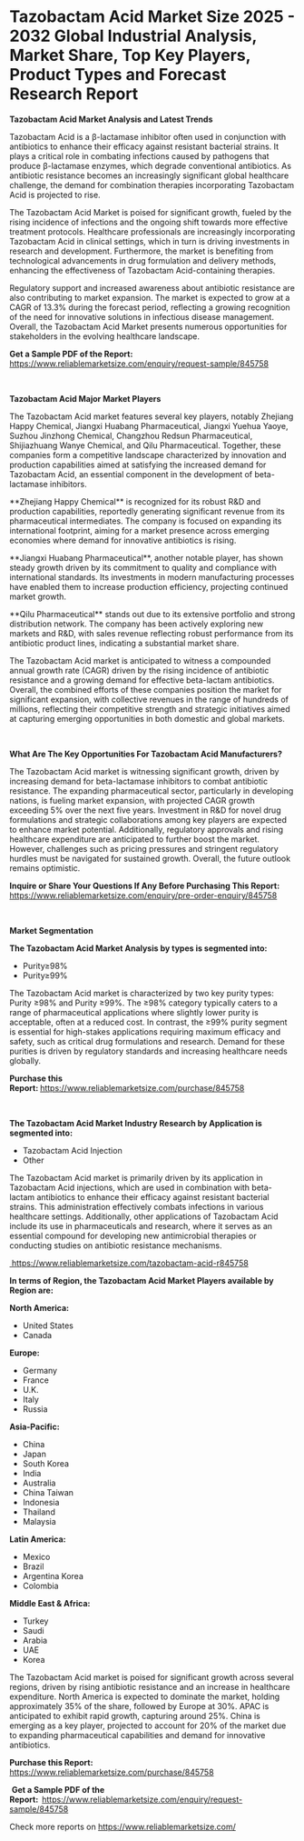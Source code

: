 <p><h1>Tazobactam Acid Market Size 2025 - 2032 Global Industrial Analysis, Market Share, Top Key Players, Product Types and Forecast Research Report</h1></p><p><strong>Tazobactam Acid Market Analysis and Latest Trends</strong></p>
<p><p>Tazobactam Acid is a β-lactamase inhibitor often used in conjunction with antibiotics to enhance their efficacy against resistant bacterial strains. It plays a critical role in combating infections caused by pathogens that produce β-lactamase enzymes, which degrade conventional antibiotics. As antibiotic resistance becomes an increasingly significant global healthcare challenge, the demand for combination therapies incorporating Tazobactam Acid is projected to rise.</p><p>The Tazobactam Acid Market is poised for significant growth, fueled by the rising incidence of infections and the ongoing shift towards more effective treatment protocols. Healthcare professionals are increasingly incorporating Tazobactam Acid in clinical settings, which in turn is driving investments in research and development. Furthermore, the market is benefiting from technological advancements in drug formulation and delivery methods, enhancing the effectiveness of Tazobactam Acid-containing therapies.</p><p>Regulatory support and increased awareness about antibiotic resistance are also contributing to market expansion. The market is expected to grow at a CAGR of 13.3% during the forecast period, reflecting a growing recognition of the need for innovative solutions in infectious disease management. Overall, the Tazobactam Acid Market presents numerous opportunities for stakeholders in the evolving healthcare landscape.</p></p>
<p><strong>Get a Sample PDF of the Report:&nbsp;</strong> <a href="https://www.reliablemarketsize.com/enquiry/request-sample/845758?utm_campaign=1939&utm_medium=2&utm_source=Github&utm_content=ia&utm_term=30012025&utm_id=tazobactam-acid">https://www.reliablemarketsize.com/enquiry/request-sample/845758</a></p>
<p>&nbsp;</p>
<p><strong>Tazobactam Acid Major Market Players</strong></p>
<p><p>The Tazobactam Acid market features several key players, notably Zhejiang Happy Chemical, Jiangxi Huabang Pharmaceutical, Jiangxi Yuehua Yaoye, Suzhou Jinzhong Chemical, Changzhou Redsun Pharmaceutical, Shijiazhuang Wanye Chemical, and Qilu Pharmaceutical. Together, these companies form a competitive landscape characterized by innovation and production capabilities aimed at satisfying the increased demand for Tazobactam Acid, an essential component in the development of beta-lactamase inhibitors.</p><p>**Zhejiang Happy Chemical** is recognized for its robust R&D and production capabilities, reportedly generating significant revenue from its pharmaceutical intermediates. The company is focused on expanding its international footprint, aiming for a market presence across emerging economies where demand for innovative antibiotics is rising.</p><p>**Jiangxi Huabang Pharmaceutical**, another notable player, has shown steady growth driven by its commitment to quality and compliance with international standards. Its investments in modern manufacturing processes have enabled them to increase production efficiency, projecting continued market growth.</p><p>**Qilu Pharmaceutical** stands out due to its extensive portfolio and strong distribution network. The company has been actively exploring new markets and R&D, with sales revenue reflecting robust performance from its antibiotic product lines, indicating a substantial market share.</p><p>The Tazobactam Acid market is anticipated to witness a compounded annual growth rate (CAGR) driven by the rising incidence of antibiotic resistance and a growing demand for effective beta-lactam antibiotics. Overall, the combined efforts of these companies position the market for significant expansion, with collective revenues in the range of hundreds of millions, reflecting their competitive strength and strategic initiatives aimed at capturing emerging opportunities in both domestic and global markets.</p></p>
<p>&nbsp;</p>
<p><strong>What Are The Key Opportunities For Tazobactam Acid Manufacturers?</strong></p>
<p><p>The Tazobactam Acid market is witnessing significant growth, driven by increasing demand for beta-lactamase inhibitors to combat antibiotic resistance. The expanding pharmaceutical sector, particularly in developing nations, is fueling market expansion, with projected CAGR growth exceeding 5% over the next five years. Investment in R&D for novel drug formulations and strategic collaborations among key players are expected to enhance market potential. Additionally, regulatory approvals and rising healthcare expenditure are anticipated to further boost the market. However, challenges such as pricing pressures and stringent regulatory hurdles must be navigated for sustained growth. Overall, the future outlook remains optimistic.</p></p>
<p><strong>Inquire or Share Your Questions If Any Before Purchasing This Report:</strong> <a href="https://www.reliablemarketsize.com/enquiry/pre-order-enquiry/845758?utm_campaign=1939&utm_medium=2&utm_source=Github&utm_content=ia&utm_term=30012025&utm_id=tazobactam-acid">https://www.reliablemarketsize.com/enquiry/pre-order-enquiry/845758</a></p>
<p>&nbsp;</p>
<p><strong>Market Segmentation</strong></p>
<p><strong>The Tazobactam Acid Market Analysis by types is segmented into:</strong></p>
<p><ul><li>Purity≥98%</li><li>Purity≥99%</li></ul></p>
<p><p>The Tazobactam Acid market is characterized by two key purity types: Purity ≥98% and Purity ≥99%. The ≥98% category typically caters to a range of pharmaceutical applications where slightly lower purity is acceptable, often at a reduced cost. In contrast, the ≥99% purity segment is essential for high-stakes applications requiring maximum efficacy and safety, such as critical drug formulations and research. Demand for these purities is driven by regulatory standards and increasing healthcare needs globally.</p></p>
<p><strong>Purchase this Report:&nbsp;</strong><a href="https://www.reliablemarketsize.com/purchase/845758?utm_campaign=1939&utm_medium=2&utm_source=Github&utm_content=ia&utm_term=30012025&utm_id=tazobactam-acid">https://www.reliablemarketsize.com/purchase/845758</a></p>
<p>&nbsp;</p>
<p><strong>The Tazobactam Acid Market Industry Research by Application is segmented into:</strong></p>
<p><ul><li>Tazobactam Acid Injection</li><li>Other</li></ul></p>
<p><p>The Tazobactam Acid market is primarily driven by its application in Tazobactam Acid injections, which are used in combination with beta-lactam antibiotics to enhance their efficacy against resistant bacterial strains. This administration effectively combats infections in various healthcare settings. Additionally, other applications of Tazobactam Acid include its use in pharmaceuticals and research, where it serves as an essential compound for developing new antimicrobial therapies or conducting studies on antibiotic resistance mechanisms.</p></p>
<p><a href="https://www.reliablemarketsize.com/tazobactam-acid-r845758?utm_campaign=1939&utm_medium=2&utm_source=Github&utm_content=ia&utm_term=30012025&utm_id=tazobactam-acid">&nbsp;https://www.reliablemarketsize.com/tazobactam-acid-r845758</a></p>
<p><strong>In terms of Region, the Tazobactam Acid Market Players available by Region are:</strong></p>
<p>
    <p> <strong> North America: </strong>
        <ul>
            <li>United States</li>
            <li>Canada</li>
        </ul>
        </p> 
    <p> <strong> Europe: </strong>
        <ul>
            <li>Germany</li>
            <li>France</li>
            <li>U.K.</li>
            <li>Italy</li>
            <li>Russia</li>
        </ul>
        </p> 
    <p> <strong> Asia-Pacific: </strong>
        <ul>
            <li>China</li>
            <li>Japan</li>
            <li>South Korea</li>
            <li>India</li>
            <li>Australia</li>
            <li>China Taiwan</li>
            <li>Indonesia</li>
            <li>Thailand</li>
            <li>Malaysia</li>
        </ul>
        </p> 
    <p> <strong> Latin America: </strong>
        <ul>
            <li>Mexico</li>
            <li>Brazil</li>
            <li>Argentina Korea</li>
            <li>Colombia</li>
        </ul>
        </p> 
    <p> <strong> Middle East & Africa: </strong>
        <ul>
            <li>Turkey</li>
            <li>Saudi</li>
            <li>Arabia</li>
            <li>UAE</li>
            <li>Korea</li>
        </ul>
    </p>
    </p>
<p><p>The Tazobactam Acid market is poised for significant growth across several regions, driven by rising antibiotic resistance and an increase in healthcare expenditure. North America is expected to dominate the market, holding approximately 35% of the share, followed by Europe at 30%. APAC is anticipated to exhibit rapid growth, capturing around 25%. China is emerging as a key player, projected to account for 20% of the market due to expanding pharmaceutical capabilities and demand for innovative antibiotics.</p></p>
<p><strong>Purchase this Report: </strong><a href="https://www.reliablemarketsize.com/purchase/845758?utm_campaign=1939&utm_medium=2&utm_source=Github&utm_content=ia&utm_term=30012025&utm_id=tazobactam-acid">https://www.reliablemarketsize.com/purchase/845758</a></p>
<p>&nbsp;<strong>Get a Sample PDF of the Report:&nbsp;&nbsp;</strong><a href="https://www.reliablemarketsize.com/enquiry/request-sample/845758?utm_campaign=1939&utm_medium=2&utm_source=Github&utm_content=ia&utm_term=30012025&utm_id=tazobactam-acid">https://www.reliablemarketsize.com/enquiry/request-sample/845758</a></p>
<p><strong></strong></p>
<p>Check more reports on <a href="https://www.reliablemarketsize.com/?utm_campaign=1939&utm_medium=2&utm_source=Github&utm_content=ia&utm_term=30012025&utm_id=tazobactam-acid">https://www.reliablemarketsize.com/</a></p>